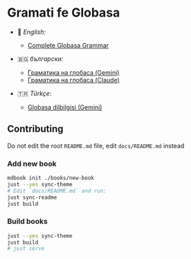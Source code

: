 # Gramati fe Globasa

- 🏴󠁧󠁢󠁥󠁮󠁧󠁿 *English:*
  - [Complete Globasa Grammar](https://salif.github.io/gramati-fe-globasa/eng/)

- 🇧🇬 *български:*
  - [Граматика на глобаса (Gemini)](https://salif.github.io/gramati-fe-globasa/bg-gemini/)
  - [Граматика на глобаса (Claude)](https://salif.github.io/gramati-fe-globasa/bg-claude/)

- 🇹🇷 *Türkçe*:
  - [Globasa dilbilgisi (Gemini)](https://salif.github.io/gramati-fe-globasa/tr-gemini/)

<!--
- *español:*
  - [Gramática completa de Globasa](https://salif.github.io/gramati-fe-globasa/spa/)
-->


## Contributing

Do not edit the root `README.md` file, edit `docs/README.md` instead

### Add new book

```sh
mdbook init ./books/new-book
just --yes sync-theme
# Edit `docs/README.md` and run:
just sync-readme
just build
```

### Build books

```sh
just --yes sync-theme
just build
# just serve
```


